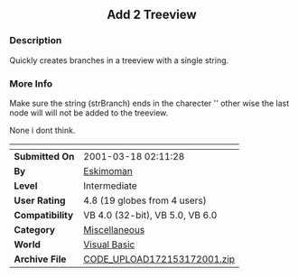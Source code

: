 ﻿<div align="center">

## Add 2 Treeview


</div>

### Description

Quickly creates branches in a treeview with a single string.
 
### More Info
 
Make sure the string (strBranch) ends in the charecter '\' other wise the last node will will not be added to the treeview.

None i dont think.


<span>             |<span>
---                |---
**Submitted On**   |2001-03-18 02:11:28
**By**             |[Eskimoman](https://github.com/Planet-Source-Code/PSCIndex/blob/master/ByAuthor/eskimoman.md)
**Level**          |Intermediate
**User Rating**    |4.8 (19 globes from 4 users)
**Compatibility**  |VB 4\.0 \(32\-bit\), VB 5\.0, VB 6\.0
**Category**       |[Miscellaneous](https://github.com/Planet-Source-Code/PSCIndex/blob/master/ByCategory/miscellaneous__1-1.md)
**World**          |[Visual Basic](https://github.com/Planet-Source-Code/PSCIndex/blob/master/ByWorld/visual-basic.md)
**Archive File**   |[CODE\_UPLOAD172153172001\.zip](https://github.com/Planet-Source-Code/eskimoman-add-2-treeview__1-21735/archive/master.zip)








